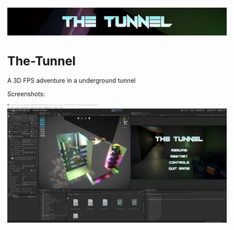 ![](The%20Tunnel%20Escape/Assets/images/The_tunnel_header.png)
# The-Tunnel
A 3D FPS adventure in a underground tunnel

Screenshots:


![](The%20Tunnel%20Escape/Assets/images/Tunnel1.png)
